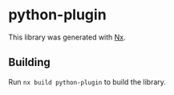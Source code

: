 # python-plugin

This library was generated with [Nx](https://nx.dev).

## Building

Run `nx build python-plugin` to build the library.
